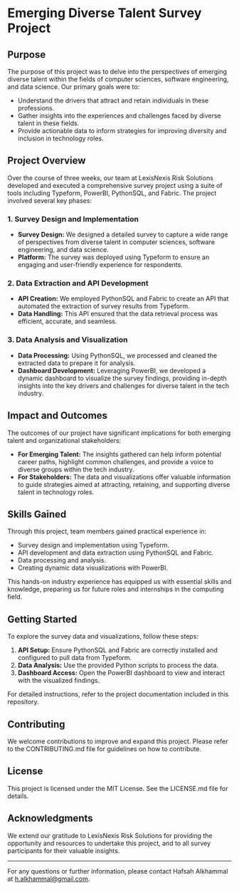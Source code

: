# Emerging Diverse Talent Survey Project

## Purpose

The purpose of this project was to delve into the perspectives of emerging diverse talent within the fields of computer sciences, software engineering, and data science. Our primary goals were to:
- Understand the drivers that attract and retain individuals in these professions.
- Gather insights into the experiences and challenges faced by diverse talent in these fields.
- Provide actionable data to inform strategies for improving diversity and inclusion in technology roles.

## Project Overview

Over the course of three weeks, our team at LexisNexis Risk Solutions developed and executed a comprehensive survey project using a suite of tools including Typeform, PowerBI, PythonSQL, and Fabric. The project involved several key phases:

### 1. Survey Design and Implementation
- **Survey Design:** We designed a detailed survey to capture a wide range of perspectives from diverse talent in computer sciences, software engineering, and data science.
- **Platform:** The survey was deployed using Typeform to ensure an engaging and user-friendly experience for respondents.

### 2. Data Extraction and API Development
- **API Creation:** We employed PythonSQL and Fabric to create an API that automated the extraction of survey results from Typeform.
- **Data Handling:** This API ensured that the data retrieval process was efficient, accurate, and seamless.

### 3. Data Analysis and Visualization
- **Data Processing:** Using PythonSQL, we processed and cleaned the extracted data to prepare it for analysis.
- **Dashboard Development:** Leveraging PowerBI, we developed a dynamic dashboard to visualize the survey findings, providing in-depth insights into the key drivers and challenges for diverse talent in the tech industry.

## Impact and Outcomes

The outcomes of our project have significant implications for both emerging talent and organizational stakeholders:
- **For Emerging Talent:** The insights gathered can help inform potential career paths, highlight common challenges, and provide a voice to diverse groups within the tech industry.
- **For Stakeholders:** The data and visualizations offer valuable information to guide strategies aimed at attracting, retaining, and supporting diverse talent in technology roles.

## Skills Gained

Through this project, team members gained practical experience in:
- Survey design and implementation using Typeform.
- API development and data extraction using PythonSQL and Fabric.
- Data processing and analysis.
- Creating dynamic data visualizations with PowerBI.

This hands-on industry experience has equipped us with essential skills and knowledge, preparing us for future roles and internships in the computing field.

## Getting Started

To explore the survey data and visualizations, follow these steps:
1. **API Setup:** Ensure PythonSQL and Fabric are correctly installed and configured to pull data from Typeform.
2. **Data Analysis:** Use the provided Python scripts to process the data.
3. **Dashboard Access:** Open the PowerBI dashboard to view and interact with the visualized findings.

For detailed instructions, refer to the project documentation included in this repository.

## Contributing

We welcome contributions to improve and expand this project. Please refer to the CONTRIBUTING.md file for guidelines on how to contribute.

## License

This project is licensed under the MIT License. See the LICENSE.md file for details.

## Acknowledgments

We extend our gratitude to LexisNexis Risk Solutions for providing the opportunity and resources to undertake this project, and to all survey participants for their valuable insights.

---

For any questions or further information, please contact Hafsah Alkhammal at h.alkhammal@gmail.com.
